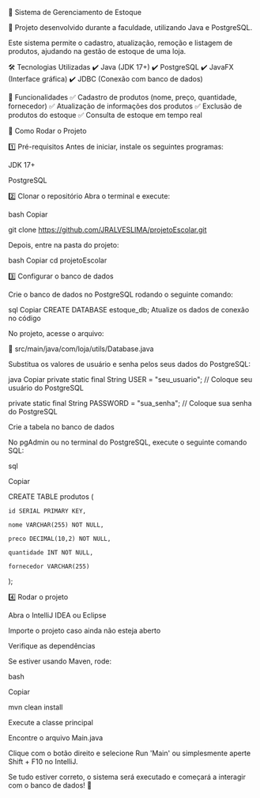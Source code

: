 🏪 Sistema de Gerenciamento de Estoque

🚀 Projeto desenvolvido durante a faculdade, utilizando Java e PostgreSQL.

Este sistema permite o cadastro, atualização, remoção e listagem de produtos, ajudando na gestão de estoque de uma loja.

🛠️ Tecnologias Utilizadas
✔️ Java (JDK 17+)
✔️ PostgreSQL
✔️ JavaFX (Interface gráfica)
✔️ JDBC (Conexão com banco de dados)

📌 Funcionalidades
✅ Cadastro de produtos (nome, preço, quantidade, fornecedor)
✅ Atualização de informações dos produtos
✅ Exclusão de produtos do estoque
✅ Consulta de estoque em tempo real

🚀 Como Rodar o Projeto

1️⃣ Pré-requisitos
Antes de iniciar, instale os seguintes programas:

JDK 17+

PostgreSQL


2️⃣ Clonar o repositório
Abra o terminal e execute:

bash
Copiar

git clone https://github.com/JRALVESLIMA/projetoEscolar.git

Depois, entre na pasta do projeto:

bash
Copiar
cd projetoEscolar

3️⃣ Configurar o banco de dados

Crie o banco de dados no PostgreSQL rodando o seguinte comando:

sql
Copiar
CREATE DATABASE estoque_db;
Atualize os dados de conexão no código

No projeto, acesse o arquivo:

📂 src/main/java/com/loja/utils/Database.java

Substitua os valores de usuário e senha pelos seus dados do PostgreSQL:

java
Copiar
private static final String USER = "seu_usuario";  // Coloque seu usuário do PostgreSQL

private static final String PASSWORD = "sua_senha";  // Coloque sua senha do PostgreSQL

Crie a tabela no banco de dados

No pgAdmin ou no terminal do PostgreSQL, execute o seguinte comando SQL:

sql

Copiar


CREATE TABLE produtos (
    
    id SERIAL PRIMARY KEY,
    
    nome VARCHAR(255) NOT NULL,
    
    preco DECIMAL(10,2) NOT NULL,
    
    quantidade INT NOT NULL,
    
    fornecedor VARCHAR(255)

);

4️⃣ Rodar o projeto

Abra o IntelliJ IDEA ou Eclipse

Importe o projeto caso ainda não esteja aberto

Verifique as dependências

Se estiver usando Maven, rode:

bash

Copiar

mvn clean install

Execute a classe principal

Encontre o arquivo Main.java

Clique com o botão direito e selecione Run 'Main' ou simplesmente aperte Shift + F10 no IntelliJ.

Se tudo estiver correto, o sistema será executado e começará a interagir com o banco de dados! 🚀
